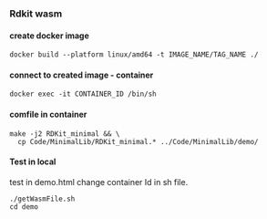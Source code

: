 ### Rdkit wasm


#### create docker image
```shell
docker build --platform linux/amd64 -t IMAGE_NAME/TAG_NAME ./

```

#### connect to created image - container
```shell
docker exec -it CONTAINER_ID /bin/sh
```

#### comfile in container
```shell
make -j2 RDKit_minimal && \
  cp Code/MinimalLib/RDKit_minimal.* ../Code/MinimalLib/demo/
```


#### Test in local

test in demo.html
change container Id in sh file.
```shell
./getWasmFile.sh
cd demo
```



